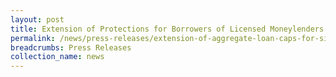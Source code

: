 ```yaml
---
layout: post
title: Extension of Protections for Borrowers of Licensed Moneylenders to Foreigners Residing in Singapore
permalink: /news/press-releases/extension-of-aggregate-loan-caps-for-singaporeans-to-all-foreigners
breadcrumbs: Press Releases
collection_name: news
---
```

